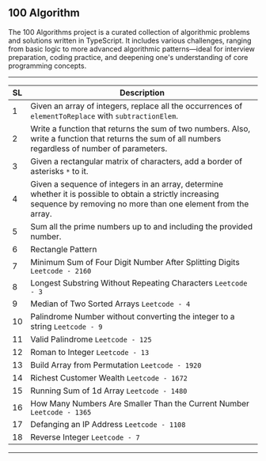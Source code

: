 ## 100 Algorithm

The 100 Algorithms project is a curated collection of algorithmic problems and solutions written in TypeScript. It includes various challenges, ranging from basic logic to more advanced algorithmic patterns—ideal for interview preparation, coding practice, and deepening one's understanding of core programming concepts.

---

| SL | Description |
|----|-------------|
| 1  | Given an array of integers, replace all the occurrences of `elementToReplace` with `subtractionElem`. |
| 2  | Write a function that returns the sum of two numbers. Also, write a function that returns the sum of all numbers regardless of number of parameters. |
| 3  | Given a rectangular matrix of characters, add a border of asterisks `*` to it. |
| 4  | Given a sequence of integers in an array, determine whether it is possible to obtain a strictly increasing sequence by removing no more than one element from the array. |
| 5  | Sum all the prime numbers up to and including the provided number. |
| 6  | Rectangle Pattern |
| 7  | Minimum Sum of Four Digit Number After Splitting Digits `Leetcode - 2160` |
| 8  | Longest Substring Without Repeating Characters `Leetcode - 3` |
| 9  | Median of Two Sorted Arrays `Leetcode - 4` |
| 10  | Palindrome Number without converting the integer to a string `Leetcode - 9` |
| 11  | Valid Palindrome `Leetcode - 125` |
| 12  | Roman to Integer `Leetcode - 13` |
| 13  | Build Array from Permutation `Leetcode - 1920` |
| 14  | Richest Customer Wealth `Leetcode - 1672` |
| 15  | Running Sum of 1d Array `Leetcode - 1480` |
| 16  | How Many Numbers Are Smaller Than the Current Number `Leetcode - 1365` |
| 17  | Defanging an IP Address `Leetcode - 1108` |
| 18  | Reverse Integer `Leetcode - 7` |

---